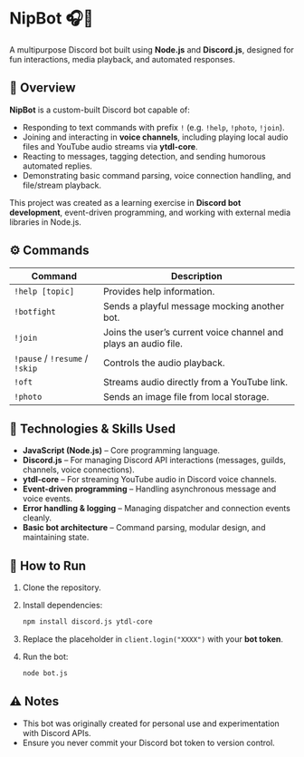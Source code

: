 # NipBot 🎧🤖

A multipurpose Discord bot built using **Node.js** and **Discord.js**, designed for fun interactions, media playback, and automated responses.

## 🧠 Overview

**NipBot** is a custom-built Discord bot capable of:

* Responding to text commands with prefix `!` (e.g. `!help`, `!photo`, `!join`).
* Joining and interacting in **voice channels**, including playing local audio files and YouTube audio streams via **ytdl-core**.
* Reacting to messages, tagging detection, and sending humorous automated replies.
* Demonstrating basic command parsing, voice connection handling, and file/stream playback.

This project was created as a learning exercise in **Discord bot development**, event-driven programming, and working with external media libraries in Node.js.

## ⚙️ Commands

| Command                        | Description                                                     |
| ------------------------------ | --------------------------------------------------------------- |
| `!help [topic]`                | Provides help information.                                      |
| `!botfight`                    | Sends a playful message mocking another bot.                    |
| `!join`                        | Joins the user’s current voice channel and plays an audio file. |
| `!pause` / `!resume` / `!skip` | Controls the audio playback.                                    |
| `!oft`                         | Streams audio directly from a YouTube link.                     |
| `!photo`                       | Sends an image file from local storage.                         |

## 🧩 Technologies & Skills Used

* **JavaScript (Node.js)** – Core programming language.
* **Discord.js** – For managing Discord API interactions (messages, guilds, channels, voice connections).
* **ytdl-core** – For streaming YouTube audio in Discord voice channels.
* **Event-driven programming** – Handling asynchronous message and voice events.
* **Error handling & logging** – Managing dispatcher and connection events cleanly.
* **Basic bot architecture** – Command parsing, modular design, and maintaining state.

## 🚀 How to Run

1. Clone the repository.
2. Install dependencies:

   ```bash
   npm install discord.js ytdl-core
   ```
3. Replace the placeholder in `client.login("XXXX")` with your **bot token**.
4. Run the bot:

   ```bash
   node bot.js
   ```

## ⚠️ Notes

* This bot was originally created for personal use and experimentation with Discord APIs.
* Ensure you never commit your Discord bot token to version control.
